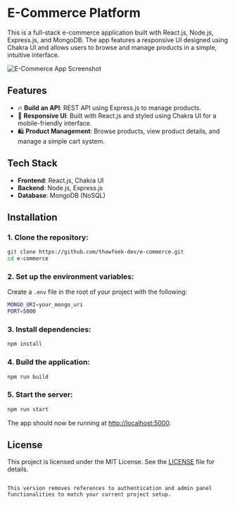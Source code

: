 # E-Commerce Platform

This is a full-stack e-commerce application built with React.js, Node.js, Express.js, and MongoDB. The app features a responsive UI designed using Chakra UI and allows users to browse and manage products in a simple, intuitive interface.

![E-Commerce App Screenshot](./path/image.png)

## Features

- 🔥 **Build an API**: REST API using Express.js to manage products.
- 📱 **Responsive UI**: Built with React.js and styled using Chakra UI for a mobile-friendly interface.
- 🛍️ **Product Management**: Browse products, view product details, and manage a simple cart system.
  
## Tech Stack

- **Frontend**: React.js, Chakra UI
- **Backend**: Node.js, Express.js
- **Database**: MongoDB (NoSQL)

## Installation

### 1. Clone the repository:

```bash
git clone https://github.com/thowfeek-dev/e-commerce.git
cd e-commerce
```

### 2. Set up the environment variables:

Create a `.env` file in the root of your project with the following:

```bash
MONGO_URI=your_mongo_uri
PORT=5000
```

### 3. Install dependencies:

```bash
npm install
```

### 4. Build the application:

```bash
npm run build
```

### 5. Start the server:

```bash
npm run start
```

The app should now be running at [http://localhost:5000](http://localhost:5000).

## License

This project is licensed under the MIT License. See the [LICENSE](LICENSE) file for details.
```

This version removes references to authentication and admin panel functionalities to match your current project setup.
